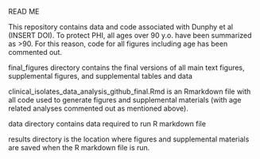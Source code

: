 READ ME

This repository contains data and code associated with Dunphy et al (INSERT DOI). To protect PHI, all ages over 90 y.o. have been summarized as >90. For this reason, code for all figures including age has been commented out. 

final_figures directory contains the final versions of all main text figures, supplemental figures, and supplemental tables and data

clinical_isolates_data_analysis_github_final.Rmd is an Rmarkdown file with all code used to generate figures and supplemental materials (with age related analyses commented out as mentioned above). 

data directory contains data required to run R markdown file

results directory is the location where figures and supplemental materials are saved when the R markdown file is run.


